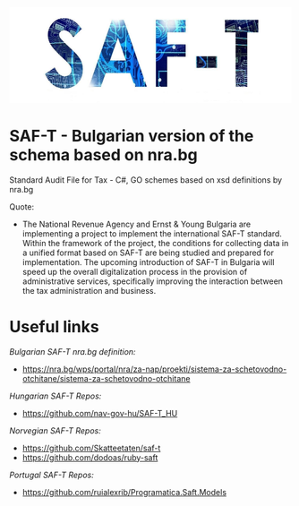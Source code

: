 ![alt text](https://github.com/g-vvv/SAF-T/blob/main/saft.png?raw=true)

# SAF-T - Bulgarian version of the schema based on nra.bg
Standard Audit File for Tax - C#, GO schemes based on xsd definitions by nra.bg

Quote:
- The National Revenue Agency and Ernst & Young Bulgaria are implementing a project to implement the international SAF-T standard. Within the framework of the project, the conditions for collecting data in a unified format based on SAF-T are being studied and prepared for implementation. The upcoming introduction of SAF-T in Bulgaria will speed up the overall digitalization process in the provision of administrative services, specifically improving the interaction between the tax administration and business.

# Useful links

*Bulgarian SAF-T nra.bg definition:*
- https://nra.bg/wps/portal/nra/za-nap/proekti/sistema-za-schetovodno-otchitane/sistema-za-schetovodno-otchitane

*Hungarian SAF-T Repos:*
- https://github.com/nav-gov-hu/SAF-T_HU

*Norvegian SAF-T Repos:*
- https://github.com/Skatteetaten/saf-t
- https://github.com/dodoas/ruby-saft

*Portugal SAF-T Repos:*
- https://github.com/ruialexrib/Programatica.Saft.Models

